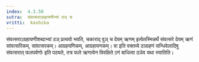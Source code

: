 ```yaml
---
index:  4.3.50
sutra:  संवत्सराऽग्रहायणीभ्यां ठञ् च
vritti:  kashika 
---
```


संवत्सराऽग्रहायणीशब्दाभ्यां ठञ् प्रत्ययो भवति, चकाराद् वुञ् च देयम् ऋणम् इत्येतस्मिन्नर्थे संवत्सरे देयम् ऋणं सांवत्सरिकम्, सांवत्सरकम्। आग्रहयणिकम्, आग्रहायणकम्। वा इति वक्तव्ये ठञ्ग्रहणं सन्धिवेलादिषु संवत्सरात् फलपर्वणोः इति पठ्यते, तत्र फले ऋणत्वेन विवक्षिते ऽणं बाधित्वा ठञेव यथा स्यातिति।

